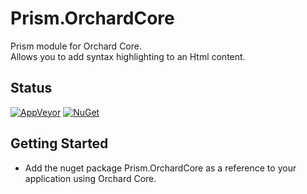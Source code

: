 # Prism.OrchardCore

Prism module for Orchard Core.  
Allows you to add syntax highlighting to an Html content.

## Status

[![AppVeyor](https://ci.appveyor.com/api/projects/status/qe7lut75b91xhvno?svg=true)](https://ci.appveyor.com/project/agriffard/prism-orchardcore)
[![NuGet](https://img.shields.io/nuget/v/Prism.OrchardCore.svg)](https://www.nuget.org/packages/Prism.OrchardCore)

## Getting Started

- Add the nuget package Prism.OrchardCore as a reference to your application using Orchard Core.
